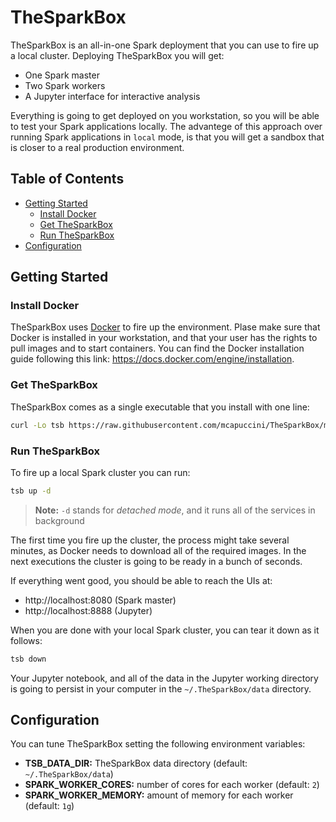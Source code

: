 # TheSparkBox
TheSparkBox is an all-in-one Spark deployment that you can use to fire up a local cluster. Deploying TheSparkBox you will get:

- One Spark master
- Two Spark workers
- A Jupyter interface for interactive analysis

Everything is going to get deployed on you workstation, so you will be able to test your Spark applications locally. The advantege of this approach over running Spark applications in `local` mode, is that you will get a sandbox that is closer to a real production environment. 

## Table of Contents

- [Getting Started](#getting-started)
  - [Install Docker](#install-docker)
  - [Get TheSparkBox](#get-thesparkbox)
  - [Run TheSparkBox](#run-thesparkbox)
- [Configuration](#configuration)

## Getting Started

### Install Docker
TheSparkBox uses [Docker](https://www.docker.com/) to fire up the environment. Plase make sure that Docker is installed in your workstation, and that your user has the rights to pull images and to start containers. You can find the Docker installation guide following this link: https://docs.docker.com/engine/installation.

### Get TheSparkBox
TheSparkBox comes as a single executable that you install with one line:

```bash
curl -Lo tsb https://raw.githubusercontent.com/mcapuccini/TheSparkBox/master/bin/tsb && chmod +x tsb && sudo mv tsb /usr/local/bin/
```

### Run TheSparkBox

To fire up a local Spark cluster you can run:

```bash
tsb up -d 
```

> **Note:** `-d` stands for *detached mode*, and it runs all of the services in background

The first time you fire up the cluster, the process might take several minutes, as Docker needs to download all of the required images. In the next executions the cluster is going to be ready in a bunch of seconds. 

If everything went good, you should be able to reach the UIs at:

- http://localhost:8080 (Spark master)
- http://localhost:8888 (Jupyter)

When you are done with your local Spark cluster, you can tear it down as it follows:

```bash
tsb down
```

Your Jupyter notebook, and all of the data in the Jupyter working directory is going to persist in your computer in the `~/.TheSparkBox/data` directory.

## Configuration
You can tune TheSparkBox setting the following environment variables:

- **TSB_DATA_DIR:** TheSparkBox data directory (default: `~/.TheSparkBox/data`)
- **SPARK_WORKER_CORES:** number of cores for each worker (default: `2`)
- **SPARK_WORKER_MEMORY:** amount of memory  for each worker (default: `1g`)
